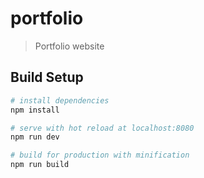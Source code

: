 # portfolio

> Portfolio website

## Build Setup

``` bash
# install dependencies
npm install

# serve with hot reload at localhost:8080
npm run dev

# build for production with minification
npm run build
```
